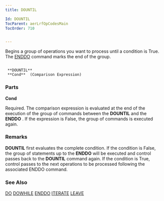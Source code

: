 ```yaml
---
title: DOUNTIL

Id: DOUNTIL
TocParent: aerLrfOpCodesMain
TocOrder: 710


---
```


Begins a group of operations you want to process until a condition is True. The [ENDDO](ENDDO.html) command marks the end of the group. 

```

 **DOUNTIL** 
 **Cond**  (Comparison Expression)    
```

### Parts

**Cond** 

Required. The comparison expression is evaluated at the end of the execution of the group of commands between the **DOUNTIL** and the **ENDDO** . If the expression is False, the group of commands is executed again.


### Remarks
**DOUNTIL** first evaluates the complete condition. If the condition is False, the group of statements up to the **ENDDO** will be executed and control passes back to the **DOUNTIL** command again. If the condition is True, control passes to the next operations to be processed following the associated ENDDO command. 

### See Also
[DO](DO.html)
[DOWHILE](DOWHILE.html)
[ENDDO](ENDDO.html)
[ITERATE](ITERATE.html)
[LEAVE](LEAVE.html) 
